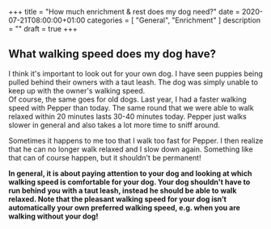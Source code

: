 +++
title =  "How much enrichment & rest does my dog need?"
date = 2020-07-21T08:00:00+01:00
categories = [
    "General",
    "Enrichment"
]
description = ""
draft = true
+++

## What walking speed does my dog have?
I think it's important to look out for your own dog. I have seen puppies being pulled behind their owners with a taut leash. The dog was simply unable to keep up with the owner's walking speed.  
Of course, the same goes for old dogs. Last year, I had a faster walking speed with Pepper than today. The same round that we were able to walk relaxed within 20 minutes lasts 30-40 minutes today. Pepper just walks slower in general and also takes a lot more time to sniff around.  

Sometimes it happens to me too that I walk too fast for Pepper. I then realize that he can no longer walk relaxed and I slow down again. Something like that can of course happen, but it shouldn't be permanent!  

**In general, it is about paying attention to your dog and looking at which walking speed is comfortable for your dog. Your dog shouldn't have to run behind you with a taut leash, instead he should be able to walk relaxed. Note that the pleasant walking speed for your dog isn’t automatically your own preferred walking speed, e.g. when you are walking without your dog!**

